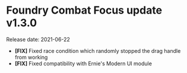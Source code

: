 # Foundry Combat Focus update v1.3.0

Release date: 2021-06-22

 - **[FIX]** Fixed race condition which randomly stopped the drag handle from working
 - **[FIX]** Fixed compatibility with Ernie's Modern UI module
